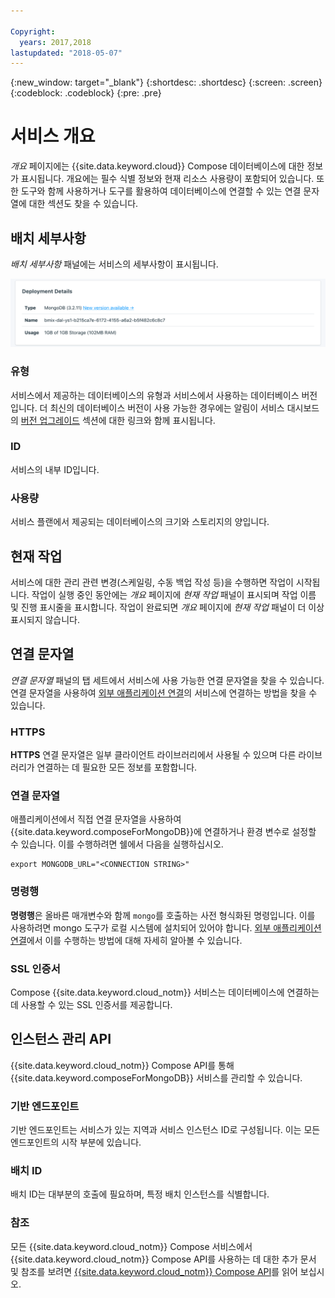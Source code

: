 ```yaml
---

Copyright:
  years: 2017,2018
lastupdated: "2018-05-07"
---
```


{:new_window: target="_blank"}
{:shortdesc: .shortdesc}
{:screen: .screen}
{:codeblock: .codeblock}
{:pre: .pre}

# 서비스 개요

_개요_ 페이지에는 {{site.data.keyword.cloud}} Compose 데이터베이스에 대한 정보가 표시됩니다. 개요에는 필수 식별 정보와 현재 리소스 사용량이 포함되어 있습니다. 또한 도구와 함께 사용하거나 도구를 활용하여 데이터베이스에 연결할 수 있는 연결 문자열에 대한 섹션도 찾을 수 있습니다.

## 배치 세부사항

_배치 세부사항_ 패널에는 서비스의 세부사항이 표시됩니다.

![배치 세부사항](./images/mongodb-deployment-details.png "배치 세부사항 패널의 보기")

### 유형

서비스에서 제공하는 데이터베이스의 유형과 서비스에서 사용하는 데이터베이스 버전입니다. 더 최신의 데이터베이스 버전이 사용 가능한 경우에는 알림이 서비스 대시보드의 [버전 업그레이드](/docs/services/ComposeForMongoDB/dashboard-settings.html#upgrade-version) 섹션에 대한 링크와 함께 표시됩니다.

### ID

서비스의 내부 ID입니다.

### 사용량

서비스 플랜에서 제공되는 데이터베이스의 크기와 스토리지의 양입니다.

## 현재 작업

서비스에 대한 관리 관련 변경(스케일링, 수동 백업 작성 등)을 수행하면 작업이 시작됩니다. 작업이 실행 중인 동안에는 _개요_ 페이지에 _현재 작업_ 패널이 표시되며 작업 이름 및 진행 표시줄을 표시합니다. 작업이 완료되면 _개요_ 페이지에 _현재 작업_ 패널이 더 이상 표시되지 않습니다.

## 연결 문자열

_연결 문자열_ 패널의 탭 세트에서 서비스에 사용 가능한 연결 문자열을 찾을 수 있습니다. 연결 문자열을 사용하여 [외부 애플리케이션 연결](./connecting-external.html)의 서비스에 연결하는 방법을 찾을 수 있습니다.

### HTTPS

**HTTPS** 연결 문자열은 일부 클라이언트 라이브러리에서 사용될 수 있으며 다른 라이브러리가 연결하는 데 필요한 모든 정보를 포함합니다.

### 연결 문자열

애플리케이션에서 직접 연결 문자열을 사용하여 {{site.data.keyword.composeForMongoDB}}에 연결하거나 환경 변수로 설정할 수 있습니다. 이를 수행하려면 쉘에서 다음을 실행하십시오.

```
export MONGODB_URL="<CONNECTION STRING>"
```

### 명령행

**명령행**은 올바른 매개변수와 함께 `mongo`를 호출하는 사전 형식화된 명령입니다. 이를 사용하려면 mongo 도구가 로컬 시스템에 설치되어 있어야 합니다. [외부 애플리케이션 연결](./connecting-external.html)에서 이를 수행하는 방법에 대해 자세히 알아볼 수 있습니다.

### SSL 인증서

Compose {{site.data.keyword.cloud_notm}} 서비스는 데이터베이스에 연결하는 데 사용할 수 있는 SSL 인증서를 제공합니다.


## 인스턴스 관리 API

{{site.data.keyword.cloud_notm}} Compose API를 통해 {{site.data.keyword.composeForMongoDB}} 서비스를 관리할 수 있습니다.

### 기반 엔드포인트

기반 엔드포인트는 서비스가 있는 지역과 서비스 인스턴스 ID로 구성됩니다. 이는 모든 엔드포인트의 시작 부분에 있습니다.

### 배치 ID

배치 ID는 대부분의 호출에 필요하며, 특정 배치 인스턴스를 식별합니다.

### 참조

모든 {{site.data.keyword.cloud_notm}} Compose 서비스에서 {{site.data.keyword.cloud_notm}} Compose API를 사용하는 데 대한 추가 문서 및 참조를 보려면 [{{site.data.keyword.cloud_notm}} Compose API](https://www.compose.com/articles/the-ibm-cloud-compose-api/)를 읽어 보십시오.
